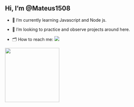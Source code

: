 
##   Hi, I’m @Mateus1508

- 🌱 I’m currently learning  Javascript and Node js.

- 💞️ I’m looking to  practice and observe projects around here.

- 🗂 How to reach me:
  <a href="https:https://www.linkedin.com/in/mateus-belmonte-64b6b11a3/" target="_blank"><img src="https://img.shields.io/badge/-LinkedIn-%230077B5?style=for-the-badge&logo=linkedin&logoColor=white" target="_blank"></a> 
 
 <img height="180em" src="https://github-readme-stats.vercel.app/api/top-langs/?username=Mateus1508&layout=compact&langs_count=7&theme=dracula"/>

